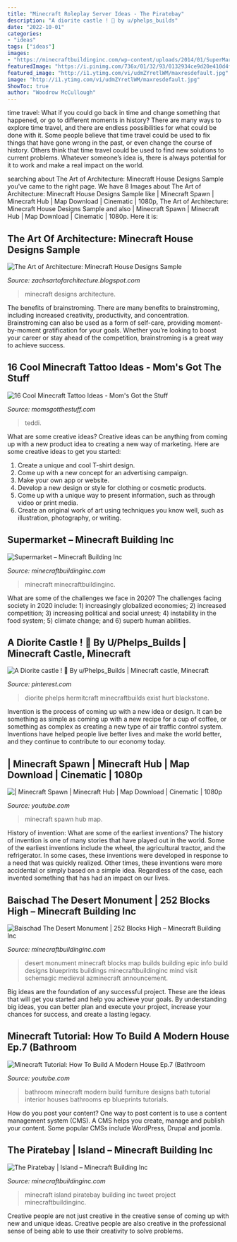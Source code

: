 ```yaml
---
title: "Minecraft Roleplay Server Ideas - The Piratebay"
description: "A diorite castle ! 🏰 by u/phelps_builds"
date: "2022-10-01"
categories:
- "ideas"
tags: ["ideas"]
images:
- "https://minecraftbuildinginc.com/wp-content/uploads/2014/01/SuperMarket-Minecraft-building-ideas-shopping-4.jpg"
featuredImage: "https://i.pinimg.com/736x/01/32/93/0132934ce9d20e410d4f57ed4e4db725.jpg"
featured_image: "http://i1.ytimg.com/vi/udmZYretlWM/maxresdefault.jpg"
image: "http://i1.ytimg.com/vi/udmZYretlWM/maxresdefault.jpg"
ShowToc: true
author: "Woodrow McCullough"
---
```



time travel: What if you could go back in time and change something that happened, or go to different moments in history?
There are many ways to explore time travel, and there are endless possibilities for what could be done with it. Some people believe that time travel could be used to fix things that have gone wrong in the past, or even change the course of history. Others think that time travel could be used to find new solutions to current problems. Whatever someone’s idea is, there is always potential for it to work and make a real impact on the world.

	

		
searching about The Art of Architecture: Minecraft House Designs Sample you've came to the right page. We have 8 Images about The Art of Architecture: Minecraft House Designs Sample like | Minecraft Spawn | Minecraft Hub | Map Download | Cinematic | 1080p, The Art of Architecture: Minecraft House Designs Sample and also | Minecraft Spawn | Minecraft Hub | Map Download | Cinematic | 1080p. Here it is:
		
    
## The Art Of Architecture: Minecraft House Designs Sample

<img loading=lazy src="https://1.bp.blogspot.com/-upuKJQFyjww/TmqKq214HzI/AAAAAAAAAaM/CHgUZMUCrVg/s1600/2011-09-09_16.49.36.png" onerror="this.onerror=null;this.src='https://tse4.mm.bing.net/th?id=OIP.aMFgNAVGIdgjvwUUqI3-ngHaEg&amp;pid=15.1';" alt="The Art of Architecture: Minecraft House Designs Sample">

_Source: zachsartofarchitecture.blogspot.com_

>minecraft designs architecture. 

	

The benefits of brainstroming.
There are many benefits to brainstroming, including increased creativity, productivity, and concentration. Brainstroming can also be used as a form of self-care, providing moment-by-moment gratification for your goals. Whether you’re looking to boost your career or stay ahead of the competition, brainstroming is a great way to achieve success.

    
## 16 Cool Minecraft Tattoo Ideas - Mom&#039;s Got The Stuff

<img loading=lazy src="https://momsgotthestuff.com/wp-content/uploads/2021/06/minecraft-tattoo-ideas-5.jpg" onerror="this.onerror=null;this.src='https://tse3.mm.bing.net/th?id=OIP._ascmTAy0EpzdLwLJa-pVwHaHa&amp;pid=15.1';" alt="16 Cool Minecraft Tattoo Ideas - Mom&#039;s Got the Stuff">

_Source: momsgotthestuff.com_

>teddi. 

	

What are some creative ideas?
Creative ideas can be anything from coming up with a new product idea to creating a new way of marketing. Here are some creative ideas to get you started: 
1. Create a unique and cool T-shirt design.
2. Come up with a new concept for an advertising campaign.
3. Make your own app or website.
4. Develop a new design or style for clothing or cosmetic products. 
5. Come up with a unique way to present information, such as through video or print media. 
6. Create an original work of art using techniques you know well, such as illustration, photography, or writing.

    
## Supermarket – Minecraft Building Inc

<img loading=lazy src="https://minecraftbuildinginc.com/wp-content/uploads/2014/01/SuperMarket-Minecraft-building-ideas-shopping-4.jpg" onerror="this.onerror=null;this.src='https://tse4.mm.bing.net/th?id=OIP.DsH1hcimQREFmDOECi_22gHaD0&amp;pid=15.1';" alt="Supermarket – Minecraft Building Inc">

_Source: minecraftbuildinginc.com_

>minecraft minecraftbuildinginc. 

	

What are some of the challenges we face in 2020?
The challenges facing society in 2020 include: 1) increasingly globalized economies; 2) increased competition; 3) increasing political and social unrest; 4) instability in the food system; 5) climate change; and 6) superb human abilities.

    
## A Diorite Castle ! 🏰 By U/Phelps_Builds | Minecraft Castle, Minecraft

<img loading=lazy src="https://i.pinimg.com/736x/01/32/93/0132934ce9d20e410d4f57ed4e4db725.jpg" onerror="this.onerror=null;this.src='https://tse4.mm.bing.net/th?id=OIP.RcJ1yiZPEuhJk0W8d1ZOSgAAAA&amp;pid=15.1';" alt="A Diorite castle ! 🏰 By u/Phelps_Builds | Minecraft castle, Minecraft">

_Source: pinterest.com_

>diorite phelps hermitcraft minecraftbuilds exist hurt blackstone. 

	

Invention is the process of coming up with a new idea or design. It can be something as simple as coming up with a new recipe for a cup of coffee, or something as complex as creating a new type of air traffic control system. Inventions have helped people live better lives and make the world better, and they continue to contribute to our economy today.

    
## | Minecraft Spawn | Minecraft Hub | Map Download | Cinematic | 1080p

<img loading=lazy src="https://i.ytimg.com/vi/PY4j4FeMu4k/maxresdefault.jpg" onerror="this.onerror=null;this.src='https://tse3.mm.bing.net/th?id=OIP.-tBLFv-r_15TafMlnUEc3QHaEK&amp;pid=15.1';" alt="| Minecraft Spawn | Minecraft Hub | Map Download | Cinematic | 1080p">

_Source: youtube.com_

>minecraft spawn hub map. 

	

History of invention: What are some of the earliest inventions?
The history of invention is one of many stories that have played out in the world. Some of the earliest inventions include the wheel, the agricultural tractor, and the refrigerator. In some cases, these inventions were developed in response to a need that was quickly realized. Other times, these inventions were more accidental or simply based on a simple idea. Regardless of the case, each invented something that has had an impact on our lives.

    
## Baischad The Desert Monument | 252 Blocks High – Minecraft Building Inc

<img loading=lazy src="https://minecraftbuildinginc.com/wp-content/uploads/2014/01/Baischad-The-Desert-Monument-252-Blocks-High-minecraft-building-ideas-6.jpg" onerror="this.onerror=null;this.src='https://tse3.mm.bing.net/th?id=OIP.P-v5siGWGY-vZCNyFswPFwHaEW&amp;pid=15.1';" alt="Baischad The Desert Monument | 252 Blocks High – Minecraft Building Inc">

_Source: minecraftbuildinginc.com_

>desert monument minecraft blocks map builds building epic info build designs blueprints buildings minecraftbuildinginc mind visit schemagic medieval azminecraft announcement. 

	

Big ideas are the foundation of any successful project. These are the ideas that will get you started and help you achieve your goals. By understanding big ideas, you can better plan and execute your project, increase your chances for success, and create a lasting legacy.

    
## Minecraft Tutorial: How To Build A Modern House Ep.7 (Bathroom

<img loading=lazy src="http://i1.ytimg.com/vi/udmZYretlWM/maxresdefault.jpg" onerror="this.onerror=null;this.src='https://tse2.mm.bing.net/th?id=OIP.pnOzeFTTfDtLEt0Hycd8KAHaEK&amp;pid=15.1';" alt="Minecraft Tutorial: How To Build A Modern House Ep.7 (Bathroom">

_Source: youtube.com_

>bathroom minecraft modern build furniture designs bath tutorial interior houses bathrooms ep blueprints tutorials. 

	

How do you post your content?
One way to post content is to use a content management system (CMS). A CMS helps you create, manage and publish your content. Some popular CMSs include WordPress, Drupal and joomla.

    
## The Piratebay | Island – Minecraft Building Inc

<img loading=lazy src="http://minecraftbuildinginc.com/wp-content/uploads/2013/11/The-Piratebay-minecraft-building-ideas-6.jpg" onerror="this.onerror=null;this.src='https://tse3.mm.bing.net/th?id=OIP.37xUAn1yrnL1ttlm9Fu8EQHaFN&amp;pid=15.1';" alt="The Piratebay | Island – Minecraft Building Inc">

_Source: minecraftbuildinginc.com_

>minecraft island piratebay building inc tweet project minecraftbuildinginc. 

	

Creative people are not just creative in the creative sense of coming up with new and unique ideas. Creative people are also creative in the professional sense of being able to use their creativity to solve problems.

